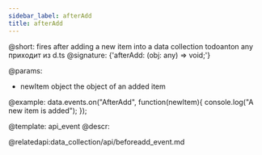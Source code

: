 ```yaml
---
sidebar_label: afterAdd
title: afterAdd
---          
```


@short: fires after adding a new item into a data collection
todoanton any приходит из d.ts
@signature: {'afterAdd: (obj: any) => void;'}
	
@params:
- newItem		object			the object of an added item

@example:
data.events.on("AfterAdd", function(newItem){
	console.log("A new item is added");
});

@template:	api_event
@descr:

@relatedapi:data_collection/api/beforeadd_event.md

